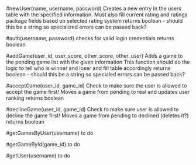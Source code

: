 #newUser(name, username, password)
Creates a new entry in the users table with the specified information.
Must also fill current rating and ratings package fields based on selected rating system
returns boolean - should this be a string so specialized errors can be passed back?

#auth(username, password)
checks for valid login credentials
returns boolean

#addGame(user_id, user_score, other_score, other_user)
Adds a game to the pending game list with the given information
This function should do the logic to tell who is winner and loser and fill table accordingly
returns boolean - should this be a string so specialed errors can be passed back?

#acceptGame(user_id, game_id)
Check to make sure the user is allowed to accept the game first!
Moves a game from pending to real and updates user ranking
returns boolean

#declineGame(user_id, game_id)
Check to make sure user is allowed to decline the game first!
Moves a game from pending to declined (deletes it?)
returns boolean

#getGamesByUser(username)
to do

#getGameById(game_id)
to do

#getUser(username)
to do
